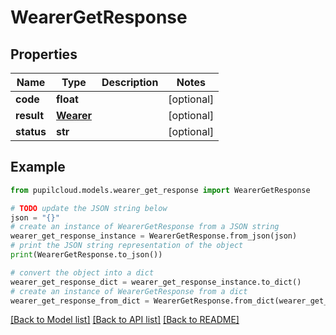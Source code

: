 # WearerGetResponse


## Properties

Name | Type | Description | Notes
------------ | ------------- | ------------- | -------------
**code** | **float** |  | [optional] 
**result** | [**Wearer**](Wearer.md) |  | [optional] 
**status** | **str** |  | [optional] 

## Example

```python
from pupilcloud.models.wearer_get_response import WearerGetResponse

# TODO update the JSON string below
json = "{}"
# create an instance of WearerGetResponse from a JSON string
wearer_get_response_instance = WearerGetResponse.from_json(json)
# print the JSON string representation of the object
print(WearerGetResponse.to_json())

# convert the object into a dict
wearer_get_response_dict = wearer_get_response_instance.to_dict()
# create an instance of WearerGetResponse from a dict
wearer_get_response_from_dict = WearerGetResponse.from_dict(wearer_get_response_dict)
```
[[Back to Model list]](../README.md#documentation-for-models) [[Back to API list]](../README.md#documentation-for-api-endpoints) [[Back to README]](../README.md)


